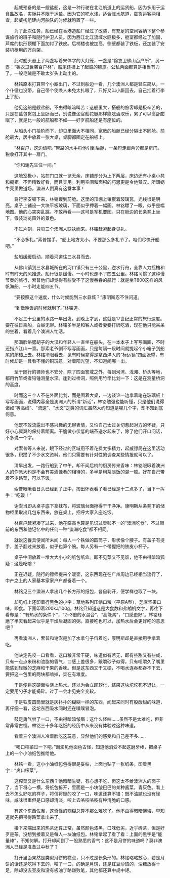 　　起威预备的是一艘盐船，这是一种行驶在北江航道上的运货船，因为多用于运食盐故名，实际并不限于运盐。因为它的吃水浅，适合浅水航道，载货运客两相宜，起威栈组建内河船队的时候就购置了一些。

　　为了此次任务，船已经在香港造船厂经过了改装，有充足的空间容纳下整个参谋旅行的班子和随行护卫人员。因为西江北江流域水匪极多，舱室都经过了加固，芦席的拱形顶棚下面加衬了铁皮。后梢楼也被加高，侧壁都装了铁板，还加装了安装机枪用的万向架。

　　此时船头悬上了两盏写着宋体字的大灯笼，一盏是“锦衣卫佛山百户所”，另一盏：“锦衣卫世袭百户林”，船尾还挂上了起威的镖旗。公私两面都算是相当有力了。一般毛贼是不敢太岁头上动土的。

　　林铭原本打算带个小厮出门，不过到船边一看，几个澳洲人都是轻车简从，一个仆役也没带，自己带个使唤人未免太扎眼了，只好又叫小厮回去，自己扛着行李上了船。

　　他见这船是艘盐船，不由得暗暗叫苦：这船虽大，搭船的旅客却是极辛苦的，只是在盐包货包上坐卧而已，别说像坐官船花艇那样能吃酒取乐，累了可以高卧酣眠了，就是比一般的航船都不如――好歹航船还是有座位的。

　　从船头小门拾阶而下，却见里面大不相同，宽敞的船舱已经分隔出不同舱。前舱最大，居中放着一张大桌，桌脚都固定在船板上。

　　“林百户，这边请吧。”带路的水手将他引到后舱，一条短走廊两旁都是房门。税收打开其中一扇门。

　　“你和谢先生住一间。”

　　这舱室极小，站在门口就一览无余，床铺却分为上下两层，床边还有小桌小凳和橱柜。不但精致好看，而且实用。利用空间和面积的巧思更是令他赞叹。所谓蜗牛壳里做道场，澳洲人倒真有这番本事！

　　将行李安顿下来，林铭踱到前舱。这里的顶棚上镶嵌着玻璃瓦，光线很是明亮。桌子上铺设一大块平板玻璃，下面似乎押着一幅画。林铭瞟了一眼，似乎是幅地图。他的心突突乱跳。不敢再看――这可是军机要图。只在舱边的长条凳上坐下，假装浏览窗外的景色。

　　不过片刻，只见三个澳洲人联袂而来。林铭赶紧起身见礼。

　　“不必多礼。”索普摆手，“船上地方太小，不要那么多礼节了。咱们尽快开船吧。”

　　盐船缓缓启动，顺着河道往三水县而去。

　　从佛山镇到三水县城所在的河口镇只有三十公里，逆水行舟，全靠人力摇橹和时有时无的风推送。船行很是缓慢。一小时也走不了四五公里。林铭习惯了这种慢节奏的旅行，索普他们却觉得有些受不了这慢吞吞的航行：就是坐T800这样的风帆海船。一小时走能四五节。

　　“要按照这个速度，什么时候能到三水县城？”康明斯忍不住问道。

　　“到做晚饭的时候就到了。”林铭道。

　　不足三十公里的水路一早出发。到晚上才到，这就是17世纪正常的旅行速度。要在往日乘船，白昼无聊。林铭多半是和客人或者妻妾打牌吃酒，现在他只能呆呆的坐着，看着几个澳洲人忙活。

　　那满脸络腮胡子的大汉和年轻人一直坐在船头，在一本本子上写写画画，不时还指点江山一番。那索老爷倒不写写画画，只是每隔一段时间就提起个小箱子到船尾的艄楼上去。林铭冷眼看去，见有时候拿得是拿西洋人的“标远镜”四面张望，有时候却是一具看不懂的铜玩意，对着阳光望，不知道闹哪一出。

　　至于随行的镖师也不安分，除了四面警戒之外，每到河湾、浅滩、桥头等地，都用竹竿或者铅锤测量水深。逢到过桥洞，照例用竹竿比划一下：这是在测量桥洞的高度。

　　时而这三个人不在外面比划，而是围着大桌，一边谈论一边拿着笔在玻璃板上写写画画，说得内容全是澳洲人的所谓“新话”，林铭勉强也能听懂，只是他们说得诸如“等高线”、“流速”、“水文”之类的词汇虽然大约知道是哪几个字，却不知到底何意。

　　他既不敢流露出不感兴趣的无聊表情，又怕自己太过关切惹起对方的怀疑，只好小心翼翼的保持着距离。干脆做小伏低的端茶送水起来了，除了他们开口问话，不多说一个字。

　　对索普等人来说，眼下经过的区域用不着花费太多精力，起威镖局在这里活动很多，积攒了不少水文资料。他们只需要有针对性的调查某些情报就可以了。

　　清早出发，一路行船到了中午，却不闻后梢的厨房传来香味：林铭眼瞅着澳洲人的作派大约是不会有美酒佳肴的相待的，多半是粗茶淡饭的混一顿。好在自己带着不少路菜，可以下饭。

　　索普眼瞅着日头已经到了正中，掏出怀表看了看已经是十二点多了，当下一挥手：“吃饭！”

　　谢澎当即从桌子底下拿抹布，将玻璃台面擦得干干净净。康明斯从条凳下的储物柜里取出几包东西来，放在桌上，招呼大家入座吃饭。

　　林百户赶紧凑了过来，他在临高也算是见识过贵贱不一的“澳洲吃食”，不过眼前的东西和他记忆中的任何一种“澳洲吃食”都不相同。

　　就说这餐具便闻所未闻：每人一个铁做的圆筒子，形状像个腰子。有盖子有提手，盖子翻过来放着，似乎也算个碗。每人另有一个带握把的铁皮小杯子。

　　桌子中间放着一堆大大小小的纸包纸盒。即不见菜又不见饭，他不由得暗暗狐疑：这是吃啥？

　　正在迟疑，随行的镖师提来个暖壶，这东西现在在广州周边已经相当流行了，中产之上的人家基本家家户户都备着一个。

　　林铭见三个澳洲人拿出几个长方形的纸包，各自剥开，便学样也取了一块。

　　却见纸上还印着行黑色的小字：草地系列压缩口粮（平原A型），芝麻坚果口味，即食。下面印着200kJ/100g，林铭只知道这是大食数和弗朗机文字，再往下看却是：“有热水的条件下”，“2~3倍的水混合”，“高能粥”，“口感更好”。林铭琢磨了半天看起来似乎是干燥后凝固的粥。直接吃也可以，加热水后会更好吃的意思吧？

　　再看澳洲人，索普和谢澎是加了水拿勺子舀着吃，康明斯却是直接用手拿着吃。

　　他决定先咬一口看看，这口粮非常干硬，味道似有若无，即有些甜又有些咸，只有一点点米粉和油脂的香气，口感上差很多，跟嚼砂子似得。只有咀嚼久了嘴里能感到轻微的芝麻和干果的香味。但是这东西又干又硬，不喝水连吞都吞不下去，要把这一包里的两块都啃掉，实在有难度。

　　于是便将这硬面块浇上热水。还以为会立即软化，结果这块坨坨死不退让，一定要用勺子才能捣碎。过了一会才见完全变软。

　　于是铁皮圆筒里就是灰扑扑的糊糊一样的东西，闻起来同时有股酸甜的味道，再仔细一看，这坨东西吸水同时还在噗噗冒泡。

　　鼓足勇气尝了一口，不由得暗暗皱眉：这什么怪味……虽然不是太难吃，但非常非常古怪。林铭三十多年吃饭的经历中从来没有体验过这种味道。

　　看着三个澳洲人冷着脸吃这玩意，显然他们的感受和自己差不多……

　　“喝口榨菜过一下吧。”谢澎见他面色古怪，知道他消受不起这磨牙棒，把桌子上的一个小油纸包推给他。

　　林铭一看，这小小油纸包包得很是妥帖，上面也贴了一张纸条，印着黑字：“爽口榨菜”。

　　这榨菜又是什么东西？他暗暗生疑，有心想不吃，但这太不给澳洲人的面子了，当下将心一横，将纸包拆开，里面是一小块皱巴巴的某种酱菜，青灰色。看上去不怎么好吃的样子，将信将疑的咬了一口，味道还算不错：既不油腻也没有怪味，咸味很重但是口感却清淡，咬上去咯吱咯吱有种清脆的口感。

　　有这个东西佐餐，这奇怪的糊糊总算不那么难吃了。他不由得暗暗懊悔，早知道就先把带得路菜拿出来了。

　　接下来端出来的热茶还算正常，虽然颜色漆黑，口味低劣，近乎砖茶，但是好歹是茶。没想到接着又是每人一块油纸包。林铭拿起了看了看：上面的黑字是“能量棒”，不知何解。打开却闻到了一股熟悉的香气：这不是月饼的味道吗？莫非澳洲人已经是准备过中秋了？

　　打开里面果然是类似月饼的糕点，只不过是长条形的。林铭略略放心，若是月饼的话还是吃得下去的，咬了一口，的确是月饼，还是红豆沙馅的，油糖放得十足，除却没去豆皮和没有板油丁略嫌败笔，其他都还算中规中矩。
